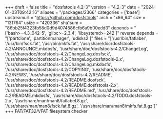 +++
draft = false
title = "dosfstools 4.2-3"
version = "4.2-3"
date = "2024-01-03T09:42:16"
aliases = "/packages/2366"
categories = ['base']
upstreamurl = "https://github.com/dosfstools"
arch = "x86_64"
size = "131764"
usize = "420336"
sha1sum = "86bb25f4323fb58d0d9d4074586cfb6a9b00edd3"
depends = "['bash>=4.3_042-5', 'glibc>=2.3.4', 'libsystemd>=242']"
reverse depends = "['partclone', 'partitionmanager', 'udisks2']"
files = "['/usr/bin/fatlabel', '/usr/bin/fsck.fat', '/usr/bin/mkfs.fat', '/usr/share/doc/dosfstools-4.2/ANNOUNCE.mkdosfs', '/usr/share/doc/dosfstools-4.2/ChangeLog', '/usr/share/doc/dosfstools-4.2/ChangeLog.dosfsck', '/usr/share/doc/dosfstools-4.2/ChangeLog.dosfstools-2.x', '/usr/share/doc/dosfstools-4.2/ChangeLog.mkdosfs', '/usr/share/doc/dosfstools-4.2/COPYING', '/usr/share/doc/dosfstools-4.2/NEWS', '/usr/share/doc/dosfstools-4.2/README', '/usr/share/doc/dosfstools-4.2/README.dosfsck', '/usr/share/doc/dosfstools-4.2/README.dosfstools-2.x', '/usr/share/doc/dosfstools-4.2/README.md', '/usr/share/doc/dosfstools-4.2/README.mkdosfs', '/usr/share/doc/dosfstools-4.2/TODO.dosfstools-2.x', '/usr/share/man/man8/fatlabel.8.gz', '/usr/share/man/man8/fsck.fat.8.gz', '/usr/share/man/man8/mkfs.fat.8.gz']"
+++
FAT/FAT32/VFAT filesystem checker